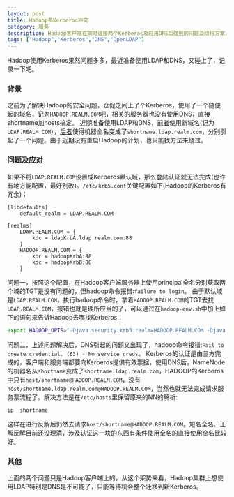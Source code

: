 ```yaml
---
layout: post
title: Hadoop多Kerberos冲突
category: 服务
description: Hadoop客户端在同时连接两个Kerberos及启用DNS后碰到的问题及绕行方案。
tags: ["Hadoop","Kerberos","DNS","OpenLDAP"]
---
```


Hadoop使用Kerberos果然问题多多，最近准备使用LDAP和DNS，又碰上了，记录一下吧。

### 背景
之前为了解决Hadoop的安全问题，仓促之间上了个Kerberos，使用了一个随便起的域名，记为`HADOOP.REALM.COM`吧，相关的服务器也没有使用DNS，直接shortname加hosts搞定。
近期准备使用LDAP和DNS，[前者][1]使用新域名(记为`LDAP.REALM.COM`），[后者][2]使得机器全名变成了`shortname.ldap.realm.com`，分别引起了一个问题。由于近期没有重启Hadoop的计划，也只能找方法来绕过。

### 问题及应对
如果不将`LDAP.REALM.COM`设置成Kerberos默认域，那么登陆认证就无法完成(也许有地方能配置，最好别改)。`/etc/krb5.conf`关键配置如下(Hadoop的Kerberos有冗余)：

```
[libdefaults]
    default_realm = LDAP.REALM.COM

[realms]
    LDAP.REALM.COM = {
        kdc = ldapKrbA.ldap.realm.com:88
    }
    HADOOP.REALM.COM = {
        kdc = hadoopKrbA:88
        kdc = hadoopKrbB:88
    }
```

问题一，按照这个配置，在Hadoop客户端服务器上使用principal全名分别获取两个域的TGT是没有问题的，但hadoop命令报错:`failure to login`。
由于默认域是`LDAP.REALM.COM`，执行hadoop命令时，拿着`HADOOP.REALM.COM`的TGT去找`LDAP.REALM.COM`，报错也就是理所应当的了，可以通过在`hadoop-env.sh`中加上如下的语句来告诉Hadoop去哪找Kerberos：

```sh
export HADOOP_OPTS="-Djava.security.krb5.realm=HADOOP.REALM.COM -Djava.security.krb5.kdc=hadoopKrbA:hadoopKrbB $HADOOP_OPTS"
```

问题二，上述问题解决后，DNS引起的问题又出现了，hadoop命令报错:`Fail to create credential. (63) - No service creds`。
Kerberos的认证是由三方完成的，客户端和服务端都要向Kerberos提供有效票据，使用DNS后，NameNode的机器名从`shortname`变成了`shortname.ldap.realm.com`，HADOOP的Kerberos中只有`host/shortname@HADOOP.REALM.COM`，没有`host/shortname.ldap.realm.com@HADOOP.REALM.COM`，当然也就无法完成请求服务票流程了。解决方法是在`/etc/hosts`里保留原来的NN的解析:

```
ip  shortname
```
这样在进行反解后仍然去请求`host/shortname@HADOOP.REALM.COM`。短名全名、正解反解目前还没理清，涉及认证这一块的东西有条件使用全名的直接使用全名比较好。

### 其他
上面的两个问题只是Hadoop客户端上的，从这个架势来看，Hadoop集群上想使用LDAP特别是DNS是不可能了，只能等待机会整个迁移到新Kerberos。


[1]: /2014/03/01/openldap-install.html
[2]: /2014/04/21/start-use-dns.html
